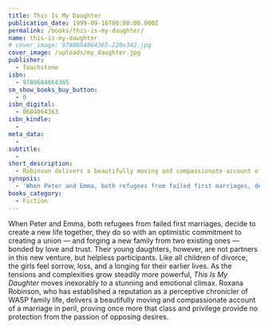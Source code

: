 ```yaml
---
title: This Is My Daughter
publication_date: 1999-09-16T00:00:00.000Z
permalink: /books/this-is-my-daughter/
name: this-is-my-daughter
# cover_image: 9780684864365-220x342.jpg
cover_image: /uploads/my_daughter.jpg
publisher:
  - Touchstone
isbn:
  - 9780684864365
sm_show_books_buy_button:
  - 0
isbn_digital:
  - 0684864363
isbn_kindle:
  -
meta_data:
  -
subtitle:
  -
short_description:
  - Robinson delivers a beautifully moving and compassionate account of a marriage in peril, proving once more that class and privilege provide no protection from the passion of opposing desires.
synopsis:
  - 'When Peter and Emma, both refugees from failed first marriages, decide to create a new life together, they do so with an optimistic commitment to creating a union — and forging a new family from two existing ones — bonded by love and trust. Their young daughters, however, are not partners in this new venture, but helpless participants. Like all children of divorce, the girls feel sorrow, loss, and a longing for their earlier lives. As the tensions and complexities grow steadily more powerful, <i id="yui_3_8_1_1_1371744912301_1084">This Is My Daughter</i> moves inexorably to a stunning and emotional climax. Roxana Robinson, who has established a reputation as a perceptive chronicler of WASP family life, delivers a beautifully moving and compassionate account of a marriage in peril, proving once more that class and privilege provide no protection from the passion of opposing desires.'
books_category:
  - Fiction
---
```

When Peter and Emma, both refugees from failed first marriages, decide to create a new life together, they do so with an optimistic commitment to creating a union — and forging a new family from two existing ones — bonded by love and trust. Their young daughters, however, are not partners in this new venture, but helpless participants. Like all children of divorce, the girls feel sorrow, loss, and a longing for their earlier lives. As the tensions and complexities grow steadily more powerful, <i id="yui_3_8_1_1_1371744912301_1084">This Is My Daughter</i> moves inexorably to a stunning and emotional climax. Roxana Robinson, who has established a reputation as a perceptive chronicler of WASP family life, delivers a beautifully moving and compassionate account of a marriage in peril, proving once more that class and privilege provide no protection from the passion of opposing desires.
